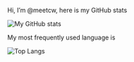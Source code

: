 Hi, I’m @meetcw, here is my GitHub stats

![My GitHub stats](https://github-readme-stats.vercel.app/api?username=meetcw&show_icons=true&theme=meetcw&bg_color=ffffff00&title_color=2f80ed&icon_color=4c71f2&text_color=868cad&hide_border=true)

My most frequently used language is

![Top Langs](https://github-readme-stats.vercel.app/api/top-langs/?username=meetcw&layout=compact&bg_color=ffffff00&title_color=2f80ed&icon_color=4c71f2&text_color=868cad&hide_border=true)
